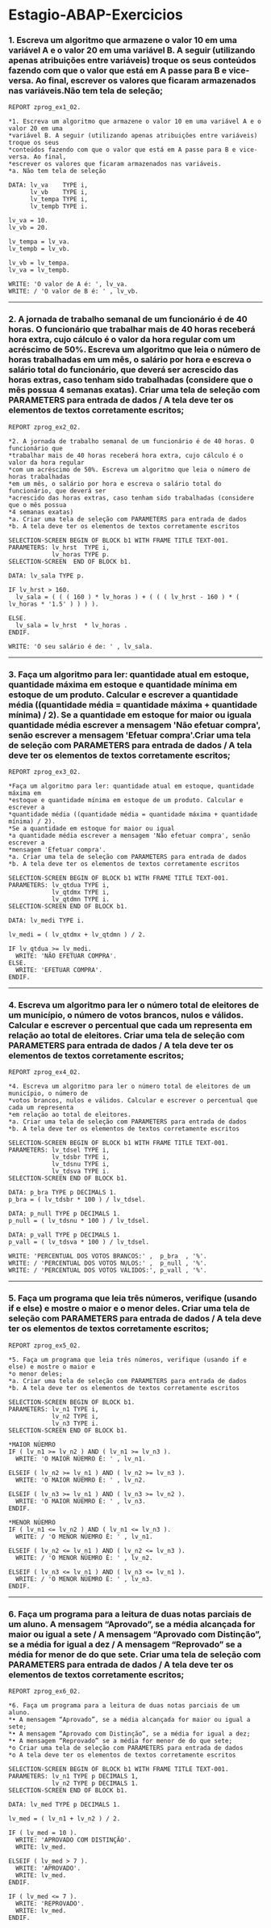 # Estagio-ABAP-Exercicios

### 1. Escreva um algoritmo que armazene o valor 10 em uma variável A e o valor 20 em uma variável B. A seguir (utilizando apenas atribuições entre variáveis) troque os seus conteúdos fazendo com que o valor que está em A passe para B e vice-versa. Ao final, escrever os valores que ficaram armazenados nas variáveis.Não tem tela de seleção;

```abap
REPORT zprog_ex1_02.

*1. Escreva um algoritmo que armazene o valor 10 em uma variável A e o valor 20 em uma
*variável B. A seguir (utilizando apenas atribuições entre variáveis) troque os seus
*conteúdos fazendo com que o valor que está em A passe para B e vice-versa. Ao final,
*escrever os valores que ficaram armazenados nas variáveis.
*a. Não tem tela de seleção

DATA: lv_va    TYPE i,
      lv_vb    TYPE i,
      lv_tempa TYPE i,
      lv_tempb TYPE i.

lv_va = 10.
lv_vb = 20.

lv_tempa = lv_va.
lv_tempb = lv_vb.

lv_vb = lv_tempa.
lv_va = lv_tempb.

WRITE: 'O valor de A é: ', lv_va.
WRITE: / 'O valor de B é: ' , lv_vb.
```
-----------------------------------------------------------------------------------------------------------------------------------------------------------------------------------------
### 2. A jornada de trabalho semanal de um funcionário é de 40 horas. O funcionário que trabalhar mais de 40 horas receberá hora extra, cujo cálculo é o valor da hora regular com um acréscimo de 50%. Escreva um algoritmo que leia o número de horas trabalhadas em um mês, o salário por hora e escreva o salário total do funcionário, que deverá ser acrescido das horas extras, caso tenham sido trabalhadas (considere que o mês possua 4 semanas exatas). Criar uma tela de seleção com PARAMETERS para entrada de dados / A tela deve ter os elementos de textos corretamente escritos;

```abap
REPORT zprog_ex2_02.

*2. A jornada de trabalho semanal de um funcionário é de 40 horas. O funcionário que
*trabalhar mais de 40 horas receberá hora extra, cujo cálculo é o valor da hora regular
*com um acréscimo de 50%. Escreva um algoritmo que leia o número de horas trabalhadas
*em um mês, o salário por hora e escreva o salário total do funcionário, que deverá ser
*acrescido das horas extras, caso tenham sido trabalhadas (considere que o mês possua
*4 semanas exatas)
*a. Criar uma tela de seleção com PARAMETERS para entrada de dados
*b. A tela deve ter os elementos de textos corretamente escritos

SELECTION-SCREEN BEGIN OF BLOCK b1 WITH FRAME TITLE TEXT-001.
PARAMETERS: lv_hrst  TYPE i,
            lv_horas TYPE p.
SELECTION-SCREEN  END OF BLOCK b1.

DATA: lv_sala TYPE p.

IF lv_hrst > 160.
  lv_sala = ( ( ( 160 ) * lv_horas ) + ( ( ( lv_hrst - 160 ) * ( lv_horas * '1.5' ) ) ) ).

ELSE.
  lv_sala = lv_hrst  * lv_horas .
ENDIF.

WRITE: 'O seu salário é de: ' , lv_sala.
```
-----------------------------------------------------------------------------------------------------------------------------------------------------------------------------------------
### 3. Faça um algoritmo para ler: quantidade atual em estoque, quantidade máxima em estoque e quantidade mínima em estoque de um produto. Calcular e escrever a quantidade média ((quantidade média = quantidade máxima + quantidade mínima) / 2). Se a quantidade em estoque for maior ou iguala quantidade média escrever a mensagem 'Não efetuar compra', senão escrever a mensagem 'Efetuar compra'.Criar uma tela de seleção com PARAMETERS para entrada de dados / A tela deve ter os elementos de textos corretamente escritos;

```abap
REPORT zprog_ex3_02.

*Faça um algoritmo para ler: quantidade atual em estoque, quantidade máxima em
*estoque e quantidade mínima em estoque de um produto. Calcular e escrever a
*quantidade média ((quantidade média = quantidade máxima + quantidade mínima) / 2).
*Se a quantidade em estoque for maior ou igual
*a quantidade média escrever a mensagem 'Não efetuar compra', senão escrever a
*mensagem 'Efetuar compra'.
*a. Criar uma tela de seleção com PARAMETERS para entrada de dados
*b. A tela deve ter os elementos de textos corretamente escritos

SELECTION-SCREEN BEGIN OF BLOCK b1 WITH FRAME TITLE TEXT-001.
PARAMETERS: lv_qtdua TYPE i,
            lv_qtdmx TYPE i,
            lv_qtdmn TYPE i.
SELECTION-SCREEN END OF BLOCK b1.

DATA: lv_medi TYPE i.

lv_medi = ( lv_qtdmx + lv_qtdmn ) / 2.

IF lv_qtdua >= lv_medi.
  WRITE: 'NÃO EFETUAR COMPRA'.
ELSE.
  WRITE: 'EFETUAR COMPRA'.
ENDIF.
```
-----------------------------------------------------------------------------------------------------------------------------------------------------------------------------------------
### 4. Escreva um algoritmo para ler o número total de eleitores de um município, o número de votos brancos, nulos e válidos. Calcular e escrever o percentual que cada um representa em relação ao total de eleitores. Criar uma tela de seleção com PARAMETERS para entrada de dados / A tela deve ter os elementos de textos corretamente escritos;

```abap
REPORT zprog_ex4_02.

*4. Escreva um algoritmo para ler o número total de eleitores de um município, o número de
*votos brancos, nulos e válidos. Calcular e escrever o percentual que cada um representa
*em relação ao total de eleitores.
*a. Criar uma tela de seleção com PARAMETERS para entrada de dados
*b. A tela deve ter os elementos de textos corretamente escritos

SELECTION-SCREEN BEGIN OF BLOCK b1 WITH FRAME TITLE TEXT-001.
PARAMETERS: lv_tdsel TYPE i,
            lv_tdsbr TYPE i,
            lv_tdsnu TYPE i,
            lv_tdsva TYPE i.
SELECTION-SCREEN END OF BLOCK b1.

DATA: p_bra TYPE p DECIMALS 1.
p_bra = ( lv_tdsbr * 100 ) / lv_tdsel.

DATA: p_null TYPE p DECIMALS 1.
p_null = ( lv_tdsnu * 100 ) / lv_tdsel.

DATA: p_vall TYPE p DECIMALS 1.
p_vall = ( lv_tdsva * 100 ) / lv_tdsel.

WRITE: 'PERCENTUAL DOS VOTOS BRANCOS:' ,  p_bra  , '%'.
WRITE: / 'PERCENTUAL DOS VOTOS NULOS:' ,  p_null , '%'.
WRITE: / 'PERCENTUAL DOS VOTOS VÁLIDOS:', p_vall , '%'.
```
-----------------------------------------------------------------------------------------------------------------------------------------------------------------------------------------
### 5. Faça um programa que leia três números, verifique (usando if e else) e mostre o maior e o menor deles. Criar uma tela de seleção com PARAMETERS para entrada de dados / A tela deve ter os elementos de textos corretamente escritos;

```abap
REPORT zprog_ex5_02.

*5. Faça um programa que leia três números, verifique (usando if e else) e mostre o maior e
*o menor deles;
*a. Criar uma tela de seleção com PARAMETERS para entrada de dados
*b. A tela deve ter os elementos de textos corretamente escritos

SELECTION-SCREEN BEGIN OF BLOCK b1.
PARAMETERS: lv_n1 TYPE i,
            lv_n2 TYPE i,
            lv_n3 TYPE i.
SELECTION-SCREEN END OF BLOCK b1.

*MAIOR NÚEMRO
IF ( lv_n1 >= lv_n2 ) AND ( lv_n1 >= lv_n3 ).
  WRITE: 'O MAIOR NÚEMRO É: ' , lv_n1.

ELSEIF ( lv_n2 >= lv_n1 ) AND ( lv_n2 >= lv_n3 ).
  WRITE: 'O MAIOR NÚEMRO É: ' , lv_n2.

ELSEIF ( lv_n3 >= lv_n1 ) AND ( lv_n3 >= lv_n2 ).
  WRITE: 'O MAIOR NÚEMRO É: ' , lv_n3.
ENDIF.

*MENOR NÚEMRO
IF ( lv_n1 <= lv_n2 ) AND ( lv_n1 <= lv_n3 ).
  WRITE: / 'O MENOR NÚEMRO É: ' , lv_n1.

ELSEIF ( lv_n2 <= lv_n1 ) AND ( lv_n2 <= lv_n3 ).
  WRITE: / 'O MENOR NÚEMRO É: ' , lv_n2.

ELSEIF ( lv_n3 <= lv_n1 ) AND ( lv_n3 <= lv_n1 ).
  WRITE: / 'O MENOR NÚEMRO É: ' , lv_n3.
ENDIF.
```
-----------------------------------------------------------------------------------------------------------------------------------------------------------------------------------------
### 6. Faça um programa para a leitura de duas notas parciais de um aluno. A mensagem “Aprovado”, se a média alcançada for maior ou igual a sete / A mensagem “Aprovado com Distinção”, se a média for igual a dez / A mensagem “Reprovado” se a média for menor de do que sete. Criar uma tela de seleção com PARAMETERS para entrada de dados /  A tela deve ter os elementos de textos corretamente escritos;

```abap
REPORT zprog_ex6_02.

*6. Faça um programa para a leitura de duas notas parciais de um aluno.
*• A mensagem “Aprovado”, se a média alcançada for maior ou igual a sete;
*• A mensagem “Aprovado com Distinção”, se a média for igual a dez;
*• A mensagem “Reprovado” se a média for menor de do que sete;
*o Criar uma tela de seleção com PARAMETERS para entrada de dados
*o A tela deve ter os elementos de textos corretamente escritos

SELECTION-SCREEN BEGIN OF BLOCK b1 WITH FRAME TITLE TEXT-001.
PARAMETERS: lv_n1 TYPE p DECIMALS 1,
            lv_n2 TYPE p DECIMALS 1.
SELECTION-SCREEN END OF BLOCK b1.

DATA: lv_med TYPE p DECIMALS 1.

lv_med = ( lv_n1 + lv_n2 ) / 2.

IF ( lv_med = 10 ).
  WRITE: 'APROVADO COM DISTINÇÃO'.
  WRITE: lv_med.

ELSEIF ( lv_med > 7 ).
  WRITE: 'APROVADO'.
  WRITE: lv_med.
ENDIF.

IF ( lv_med <= 7 ).
  WRITE: 'REPROVADO'.
  WRITE: lv_med.
ENDIF.
```
